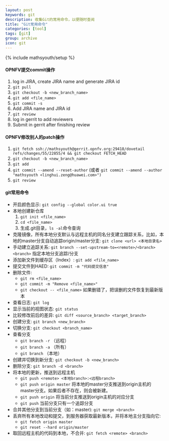 ```yaml
---
layout: post
keywords: git
description: 收集Git的常用命令，以便随时查阅
title: "Git常用命令"
categories: [tool]
tags: [git]
group: archive
icon: git
---
```

{% include mathsyouth/setup %}


#### OPNFV提交commit操作

1. log in JIRA, create JIRA name and generate JIRA id
1. `git pull`
1. `git checkout -b <new_branch_name>`
1. `git add <file_name>`
1. `git commit -s`
1. Add JIRA name and JIRA id
1. `git review`
1. log in gerrit to add reviewers
1. Submit in gerrit after finishing review

#### OPNFV修改别人的patch操作

1. `git fetch ssh://mathsyouth@gerrit.opnfv.org:29418/dovetail refs/changes/55/22855/4 && git checkout FETCH_HEAD`
1. `git checkout -b <new_branch_name>`
1. `git add`
1. `git commit --amend --reset-author` (或者 `git commit --amend --author "mathsyouth <linghui.zeng@huawei.com>")`
1. `git review`

#### git常用命令

* 开启颜色显示: `git config --global color.ui true`
* 本地创建新仓库
  1. `git init <file_name>`
  1. `cd <file_name>`
  1. 生成.git目录，`ls -al`命令查询
* 克隆镜像，所有本地分支默认与远程主机的同名分支建立跟踪关系，比如，本地的master分支自动追踪origin/master分支: `git clone <url> <本地目录名>`
* 手动建立追踪关系: `git branch --set-upstream-to=<remote>/<branch> <branch>` 指定本地<branch>分支追踪<remote>/<branch>分支
* 添加新文件到缓存区（Index）: `git add <file_name>`
* 提交文件到HAED: `git commit -m "代码提交信息"`
* 删除文件:
  * `git rm <file_name>`
  * `git commit -m "Remove <file_name>"`
  * `git checkout -- <file_name>` 如果删错了，把误删的文件恢复到最新版本
* 查看日志: `git log`
* 显示当前的视图状态: `git status`
* 比较修改前后的差异: `git diff <source_branch> <target_branch>`
* 创建分支: `git branch <new_branch>`
* 切换分支: `git checkout <branch_name>`
* 查看分支
  - `git branch -r` （远程）
  - `git branch -a` （所有）
  - `git branch`    （本地）
* 创建并切换到新分支: `git checkout -b <new_branch>`
* 删除分支: `git branch -d <branch>`
* 将本地的更新，推送到远程主机
  - `git push <remote> <本地branch>:<远程branch>`
  - `git push origin master` 将本地的master分支推送到origin主机的master分支。如果后者不存在，则会被新建。
  - `git push origin` 将当前分支推送到origin主机的对应分支
  - `git push` 当前分支只有一个追踪分支
* 合并其他分支到当前分支（如：master): `git merge <branch>`
* 丢弃所有本地改动和提交，到服务器获取最新版本，并将本地主分支指向它:
  - `git fetch origin master`
  - `git reset --hard origin/master`
* 取回远程主机的代码到本地，不合并: `git fetch <remote> <branch>`

